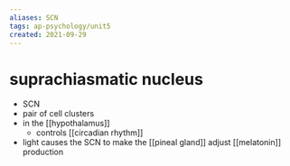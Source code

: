 ```yaml
---
aliases: SCN
tags: ap-psychology/unit5 
created: 2021-09-29
---
```


# suprachiasmatic nucleus

- SCN
- pair of cell clusters
- in the [[hypothalamus]]
	- controls [[circadian rhythm]]
- light causes the SCN to make the [[pineal gland]] adjust [[melatonin]] production 
